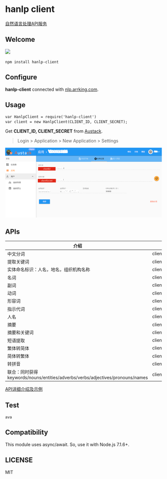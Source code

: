 # hanlp client
[自然语言处理API服务](http://nlp.chatbot.io/public/index.html)

## Welcome
![](https://camo.githubusercontent.com/ae91a5698ad80d3fe8e0eb5a4c6ee7170e088a7d/687474703a2f2f37786b6571692e636f6d312e7a302e676c622e636c6f7564646e2e636f6d2f61692f53637265656e25323053686f74253230323031372d30342d30342532306174253230382e32302e3437253230504d2e706e67)

```
npm install hanlp-client
```

## Configure
**hanlp-client** connected with [nlp.arrking.com](http://nlp.arrking.com/public/index.html).

## Usage
```
var HanlpClient = require('hanlp-client')
var client = new HanlpClient(CLIENT_ID, CLIENT_SECRET);
```

Get **CLIENT\_ID, CLIENT_SECRET** from [Austack](http://dashboard.arrking.com).

> Login > Application > New Application > Settings

![](https://raw.githubusercontent.com/rockq-org/austack/master/images/get_austack_token.png)

## APIs

| 介绍 | 方法 | 
| --- | --- |
| 中文分词 | client.cutSentence(data) | 
| 提取关键词 | client.getKeywords(data) | 
| 实体命名标识：人名，地名，组织机构名称 | client.matchEntities(data) | 
| 名词 | client.matchNoun(data) | 
| 副词 | client.matchAdverbs(data) | 
| 动词 | client.matchVerbs(data) | 
| 形容词 | client.matchAdjectives(data) | 
| 指示代词 | client.matchPronouns(data) | 
| 人名 | client.matchNames(data) | 
| 摘要 | client.getSummary(data) | 
| 摘要和关键词 | client.getSummaryAndKeywords(data) | 
| 短语提取 | client.getPhrase(data) | 
| 繁体转简体 |  client.convertJT(data) | 
| 简体转繁体 | client.convertFT(data) | 
| 转拼音 | client.convertPY(data) | 
| 联合：同时获得keywords/nouns/entities/adverbs/verbs/adjectives/pronouns/names |client.combine(data) | 

[API详细介绍及示例](https://github.com/Samurais/hanlp-client/blob/master/test/index.js)

## Test
```
ava
```

## Compatibility
This module uses async/await. 
So, use it with Node.js 7.1.6+.

## LICENSE
MIT